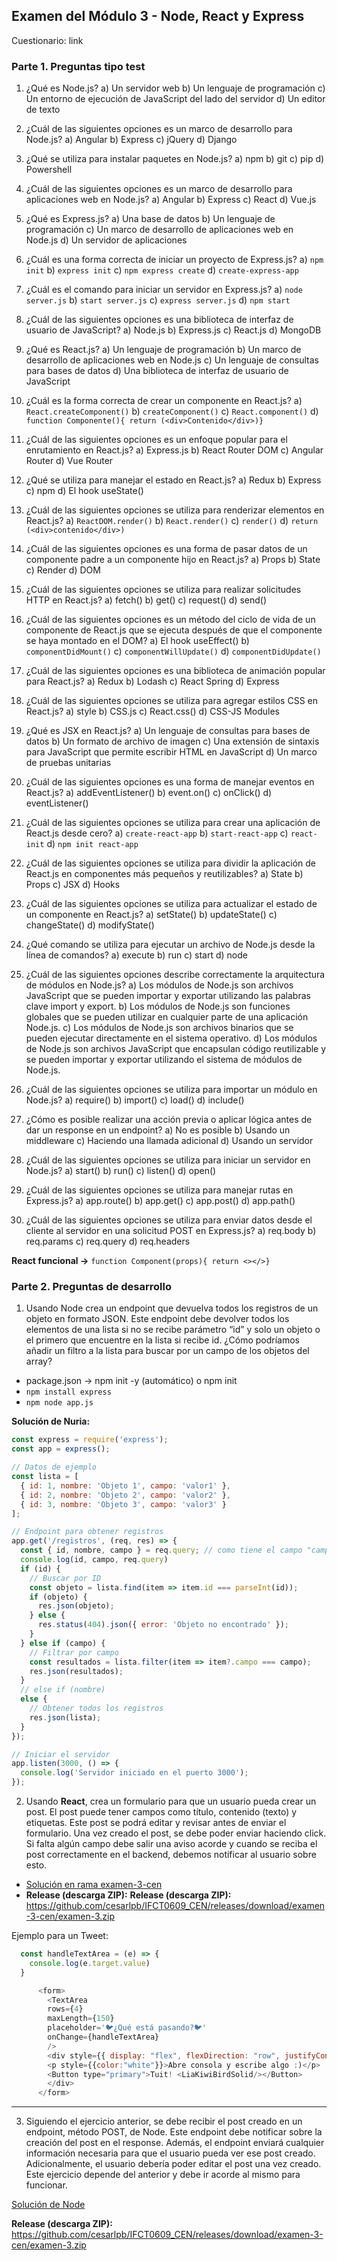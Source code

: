 ## Examen del Módulo 3 - Node, React y Express

Cuestionario: link

### Parte 1. Preguntas tipo test

1. ¿Qué es Node.js?
a) Un servidor web
b) Un lenguaje de programación
c) Un entorno de ejecución de JavaScript del lado del servidor
d) Un editor de texto

2. ¿Cuál de las siguientes opciones es un marco de desarrollo para Node.js?
a) Angular
b) Express
c) jQuery
d) Django

3. ¿Qué se utiliza para instalar paquetes en Node.js?
a) npm
b) git
c) pip
d) Powershell

4. ¿Cuál de las siguientes opciones es un marco de desarrollo para aplicaciones web en Node.js?
a) Angular
b) Express
c) React
d) Vue.js

5. ¿Qué es Express.js?
a) Una base de datos
b) Un lenguaje de programación
c) Un marco de desarrollo de aplicaciones web en Node.js
d) Un servidor de aplicaciones

6. ¿Cuál es una forma correcta de iniciar un proyecto de Express.js?
a) `npm init`
b) `express init`
c) `npm express create`
d) `create-express-app`

7. ¿Cuál es el comando para iniciar un servidor en Express.js?
a) `node server.js`
b) `start server.js`
c) `express server.js`
d) `npm start`

8. ¿Cuál de las siguientes opciones es una biblioteca de interfaz de usuario de JavaScript?
a) Node.js
b) Express.js
c) React.js
d) MongoDB

9. ¿Qué es React.js?
a) Un lenguaje de programación
b) Un marco de desarrollo de aplicaciones web en Node.js
c) Un lenguaje de consultas para bases de datos
d) Una biblioteca de interfaz de usuario de JavaScript

10. ¿Cuál es la forma correcta de crear un componente en React.js?
a) `React.createComponent()`
b) `createComponent()`
c) `React.component()`
d) `function Componente(){ return (<div>Contenido</div>)}`

11. ¿Cuál de las siguientes opciones es un enfoque popular para el enrutamiento en React.js?
a) Express.js
b) React Router DOM
c) Angular Router
d) Vue Router

12. ¿Qué se utiliza para manejar el estado en React.js?
a) Redux
b) Express
c) npm
d) El hook useState()

13. ¿Cuál de las siguientes opciones se utiliza para renderizar elementos en React.js?
a) `ReactDOM.render()`
b) `React.render()`
c) `render()`
d) `return (<div>contenido</div>)`

14. ¿Cuál de las siguientes opciones es una forma de pasar datos de un componente padre a un componente hijo en React.js?
a) Props
b) State
c) Render
d) DOM

15. ¿Cuál de las siguientes opciones se utiliza para realizar solicitudes HTTP en React.js?
a) fetch()
b) get()
c) request()
d) send()

16. ¿Cuál de las siguientes opciones es un método del ciclo de vida de un componente de React.js que se ejecuta después de que el componente se haya montado en el DOM?
a) El hook useEffect()
b) `componentDidMount()`
c) `componentWillUpdate()`
d) `componentDidUpdate()`

17. ¿Cuál de las siguientes opciones es una biblioteca de animación popular para React.js?
a) Redux
b) Lodash
c) React Spring
d) Express

18. ¿Cuál de las siguientes opciones se utiliza para agregar estilos CSS en React.js?
a) style 
b) CSS.js
c) React.css()
d) CSS-JS Modules

19. ¿Qué es JSX en React.js?
a) Un lenguaje de consultas para bases de datos
b) Un formato de archivo de imagen
c) Una extensión de sintaxis para JavaScript que permite escribir HTML en JavaScript
d) Un marco de pruebas unitarias

20. ¿Cuál de las siguientes opciones es una forma de manejar eventos en React.js?
a) addEventListener()
b) event.on()
c) onClick()
d) eventListener()

21. ¿Cuál de las siguientes opciones se utiliza para crear una aplicación de React.js desde cero?
a) `create-react-app`
b) `start-react-app`
c) `react-init`
d) `npm init react-app`

22. ¿Cuál de las siguientes opciones se utiliza para dividir la aplicación de React.js en componentes más pequeños y reutilizables?
a) State
b) Props
c) JSX
d) Hooks

23. ¿Cuál de las siguientes opciones se utiliza para actualizar el estado de un componente en React.js?
a) setState()
b) updateState()
c) changeState()
d) modifyState()

24. ¿Qué comando se utiliza para ejecutar un archivo de Node.js desde la línea de comandos?
a) execute
b) run
c) start
d) node

25. ¿Cuál de las siguientes opciones describe correctamente la arquitectura de módulos en Node.js?
a) Los módulos de Node.js son archivos JavaScript que se pueden importar y exportar utilizando las palabras clave import y export.
b) Los módulos de Node.js son funciones globales que se pueden utilizar en cualquier parte de una aplicación Node.js.
c) Los módulos de Node.js son archivos binarios que se pueden ejecutar directamente en el sistema operativo.
d) Los módulos de Node.js son archivos JavaScript que encapsulan código reutilizable y se pueden importar y exportar utilizando el sistema de módulos de Node.js.

26. ¿Cuál de las siguientes opciones se utiliza para importar un módulo en Node.js?
a) require()
b) import()
c) load()
d) include()

27. ¿Cómo es posible realizar una acción previa o aplicar lógica antes de dar un response en un endpoint?
a) No es posible
b) Usando un middleware
c) Haciendo una llamada adicional
d) Usando un servidor

28. ¿Cuál de las siguientes opciones se utiliza para iniciar un servidor en Node.js?
a) start()
b) run()
c) listen()
d) open()

29. ¿Cuál de las siguientes opciones se utiliza para manejar rutas en Express.js?
a) app.route()
b) app.get()
c) app.post()
d) app.path()

30. ¿Cuál de las siguientes opciones se utiliza para enviar datos desde el cliente al servidor en una solicitud POST en Express.js?
a) req.body
b) req.params
c) req.query
d) req.headers

**React funcional ->** `function Component(props){ return <></>}`

### Parte 2. Preguntas de desarrollo

1. Usando Node crea un endpoint que devuelva todos los registros de un objeto en formato JSON. Este endpoint debe devolver todos los elementos de una lista si no se recibe parámetro “id” y solo un objeto o el primero que encuentre en la lista si recibe id. ¿Cómo podríamos añadir un filtro a la lista para buscar por un campo de los objetos del array?

- package.json -> npm init -y (automático) o npm init
- `npm install express`
- `npm node app.js`

**Solución de Nuria:**

```js
const express = require('express');
const app = express();

// Datos de ejemplo
const lista = [
  { id: 1, nombre: 'Objeto 1', campo: 'valor1' },
  { id: 2, nombre: 'Objeto 2', campo: 'valor2' },
  { id: 3, nombre: 'Objeto 3', campo: 'valor3' }
];

// Endpoint para obtener registros
app.get('/registros', (req, res) => {
  const { id, nombre, campo } = req.query; // como tiene el campo "campo" -> campo == "valor1"
  console.log(id, campo, req.query)
  if (id) {
    // Buscar por ID
    const objeto = lista.find(item => item.id === parseInt(id));
    if (objeto) {
      res.json(objeto);
    } else {
      res.status(404).json({ error: 'Objeto no encontrado' });
    }
  } else if (campo) {
    // Filtrar por campo
    const resultados = lista.filter(item => item?.campo === campo);
    res.json(resultados);
  } 
  // else if (nombre)
  else {
    // Obtener todos los registros
    res.json(lista);
  }
});

// Iniciar el servidor
app.listen(3000, () => {
  console.log('Servidor iniciado en el puerto 3000');
});
```

2. Usando **React**, crea un formulario para que un usuario pueda crear un post. El post puede tener campos como título, contenido (texto) y etiquetas. Este post se podrá editar y revisar antes de enviar el formulario. Una vez creado el post, se debe poder enviar haciendo click. Si falta algún campo debe salir una aviso acorde y cuando se reciba el post correctamente en el backend, debemos notificar al usuario sobre esto.

- [Solución en rama examen-3-cen](https://github.com/cesarlpb/learn-react/tree/examen-3-cen)
- **Release (descarga ZIP):** **Release (descarga ZIP):** https://github.com/cesarlpb/IFCT0609_CEN/releases/download/examen-3-cen/examen-3.zip

Ejemplo para un Tweet:

```js
  const handleTextArea = (e) => {
    console.log(e.target.value)
  }

      <form>
        <TextArea 
        rows={4} 
        maxLength={150} 
        placeholder='🐦¿Qué está pasando?🐦'
        onChange={handleTextArea}
        />
        <div style={{ display: "flex", flexDirection: "row", justifyContent: "space-between", paddingTop: "5px", alignItems: "center"}}>
        <p style={{color:"white"}}>Abre consola y escribe algo :)</p>
        <Button type="primary">Tuit! <LiaKiwiBirdSolid/></Button>
        </div>
      </form>
```

---

3. Siguiendo el ejercicio anterior, se debe recibir el post creado en un endpoint, método POST, de Node. Este endpoint debe notificar sobre la creación del post en el response. Además, el endpoint enviará cualquier información necesaria para que el usuario pueda ver ese post creado. Adicionalmente, el usuario debería poder editar el post una vez creado. Este ejercicio depende del anterior y debe ir acorde al mismo para funcionar.

[Solución de Node](./server.js)

**Release (descarga ZIP):** https://github.com/cesarlpb/IFCT0609_CEN/releases/download/examen-3-cen/examen-3.zip